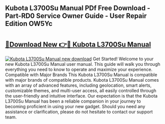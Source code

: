 ## Kubota L3700Su Manual PDf Free Download - Part-RD0 Service Owner Guide - User Repair Edition OW5Yc

# <h2><a href="http://bc9456.oget.top/?id=Kubota+L3700Su+Manual">🔗Download New 👉🔴 Kubota L3700Su Manual</a></h2>

[![Kubota L3700Su Manual new download](https://i.imgur.com/5g1atiW.png)](http://bc9456.oget.top/?id=Kubota+L3700Su+Manual)
Get Started! Welcome to your new Kubota L3700Su Manual user manual. This guide will walk you through everything you need to know to operate and maximize your experience. Compatible with Major Brands This Kubota L3700Su Manual is compatible with major brands of compatible products. Kubota L3700Su Manual comes with an array of advanced features, including geolocation, smart alerts, customizable themes, and multi-user access, all easily controlled through the user-friendly and intuitive interface. Our expectation is that the Kubota L3700Su Manual has been a reliable companion in your journey to becoming proficient in using your new gadget. Should you need any assistance or clarification, please do not hesitate to contact our support team.
